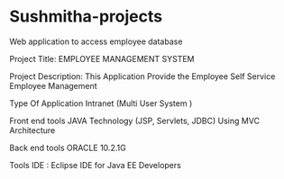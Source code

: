 # Sushmitha-projects
Web application to access employee database

 Project Title:
EMPLOYEE MANAGEMENT SYSTEM

Project Description:
This Application Provide the Employee Self Service Employee Management

Type Of Application
Intranet (Multi User System )

Front end tools
JAVA Technology (JSP, Servlets, JDBC) Using MVC Architecture

Back end tools
ORACLE 10.2.1G

Tools
IDE : Eclipse IDE for Java EE Developers

